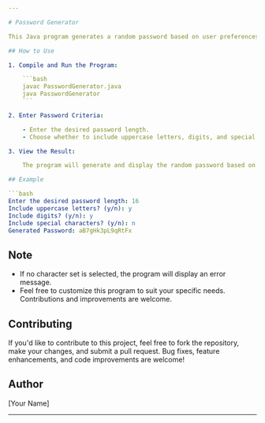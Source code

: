 ```yaml
---

# Password Generator

This Java program generates a random password based on user preferences. It allows customization of the password length and inclusion of uppercase letters, digits, and special characters.

## How to Use

1. Compile and Run the Program:

    ```bash
    javac PasswordGenerator.java
    java PasswordGenerator
    ```

2. Enter Password Criteria:

    - Enter the desired password length.
    - Choose whether to include uppercase letters, digits, and special characters.

3. View the Result:

    The program will generate and display the random password based on the provided criteria.

## Example

```bash
Enter the desired password length: 16
Include uppercase letters? (y/n): y
Include digits? (y/n): y
Include special characters? (y/n): n
Generated Password: aB7gHk3pL9qRtFx
```

## Note

- If no character set is selected, the program will display an error message.
- Feel free to customize this program to suit your specific needs. Contributions and improvements are welcome.

## Contributing

If you'd like to contribute to this project, feel free to fork the repository, make your changes, and submit a pull request. Bug fixes, feature enhancements, and code improvements are welcome!

## Author

[Your Name]

---
```

